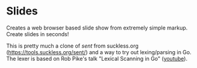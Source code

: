 # Slides

Creates a web browser based slide show from extremely simple markup. Create slides in seconds!

This is pretty much a clone of *sent* from suckless.org (https://tools.suckless.org/sent/) and a way to try out lexing/parsing in Go. The lexer is based on Rob Pike's talk "Lexical Scanning in Go" ([youtube](https://www.youtube.com/watch?v=HxaD_trXwRE)).
